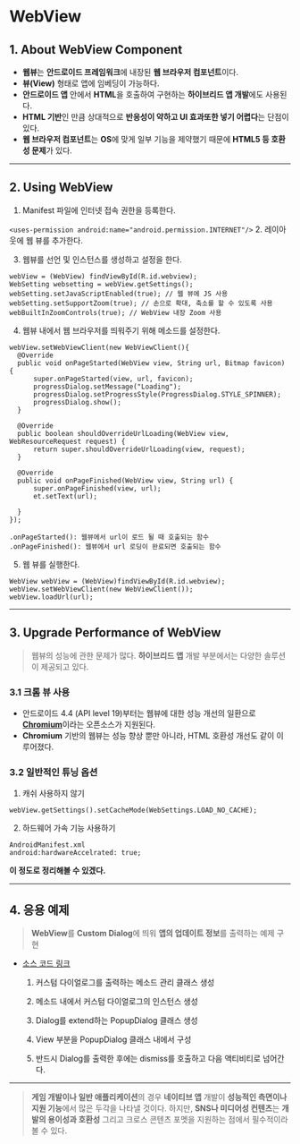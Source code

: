 # WebView
## 1. About WebView Component
- **웹뷰**는 **안드로이드 프레임워크**에 내장된 **웹 브라우저 컴포넌트**이다.
- **뷰(View)** 형태로 앱에 임베딩이 가능하다.
- **안드로이드 앱** 안에서 **HTML**을 호출하여 구현하는 **하이브리드 앱 개발**에도 사용된다.
- **HTML 기반**인 만큼 상대적으로 **반응성이 약하고 UI 효과또한 넣기 어렵다**는 단점이 있다.
- **웹 브라우저 컴포넌트**는 **OS**에 맞게 일부 기능을 제약했기 때문에 **HTML5 등 호환성 문제**가 있다.

***
## 2. Using WebView

  1. Manifest 파일에 인터넷 접속 권한을 등록한다.

  ```<uses-permission android:name="android.permission.INTERNET"/>```
  2. 레이아웃에 웹 뷰를 추가한다.

  3. 웹뷰를 선언 및 인스턴스를 생성하고 설정을 한다.

  ```
  webView = (WebView) findViewById(R.id.webview);
  WebSetting websetting = webView.getSettings();
  webSetting.setJavaScriptEnabled(true); // 웹 뷰에 JS 사용
  webSetting.setSupportZoom(true); // 손으로 확대, 축소를 할 수 있도록 사용
  webBuiltInZoomControls(true); // WebView 내장 Zoom 사용
  ```
  4. 웹뷰 내에서 웹 브라우저를 띄워주기 위해 메소드를 설정한다.
  ```
  webView.setWebViewClient(new WebViewClient(){
    @Override
    public void onPageStarted(WebView view, String url, Bitmap favicon) {
        super.onPageStarted(view, url, favicon);
        progressDialog.setMessage("Loading");
        progressDialog.setProgressStyle(ProgressDialog.STYLE_SPINNER);
        progressDialog.show();
    }

    @Override
    public boolean shouldOverrideUrlLoading(WebView view, WebResourceRequest request) {
        return super.shouldOverrideUrlLoading(view, request);
    }

    @Override
    public void onPageFinished(WebView view, String url) {
        super.onPageFinished(view, url);
        et.setText(url);

    }
  });
  ```
  ```
  .onPageStarted(): 웹뷰에서 url이 로드 될 때 호출되는 함수
  .onPageFinished(): 웹뷰에서 url 로딩이 완료되면 호출되는 함수
  ```
  5. 웹 뷰를 실행한다.

  ```
  WebView webView = (WebView)findViewById(R.id.webview);
  webView.setWebViewClient(new WebViewClient());
  webView.loadUrl(url);
  ```
***
## 3. Upgrade Performance of WebView
> 웹뷰의 성능에 관한 문제가 많다. **하이브리드 앱** 개발 부분에서는 다양한 솔루션이 제공되고 있다.

### 3.1 크롬 뷰 사용
  - 안드로이드 4.4 (API level 19)부터는 웹뷰에 대한 성능 개선의 일환으로 [**Chromium**](http://www.chromium.org/Home)이라는 오픈소스가 지원된다.
  - **Chromium** 기반의 웹뷰는 성능 향상 뿐만 아니라, HTML 호환성 개선도 같이 이루어졌다.

### 3.2 일반적인 튜닝 옵션
  1. 캐쉬 사용하지 않기
  ```
  webView.getSettings().setCacheMode(WebSettings.LOAD_NO_CACHE);
  ```
  2. 하드웨어 가속 기능 사용하기
  ```
  AndroidManifest.xml
  android:hardwareAccelrated: true;
  ```
  **이 정도로 정리해볼 수 있겠다.**

***
## 4. 응용 예제
> **WebView**를 **Custom Dialog**에 띄워 **앱의 업데이트 정보**를 출력하는 예제 구현

- [소스 코드 링크](https://github.com/LDYWO/TIL/tree/master/Android/Source%20Code/WebView)

    1. 커스텀 다이얼로그를 출력하는 메소드 관리 클래스 생성

    2. 메소드 내에서 커스텀 다이얼로그의 인스턴스 생성

    3. Dialog를 extend하는 PopupDialog 클래스 생성

    4. View 부분을 PopupDialog 클래스 내에서 구성

    5. 반드시 Dialog를 출력한 후에는 dismiss를 호출하고 다음 액티비티로 넘어간다.

***
> **게임 개발이나 일반 애플리케이션**의 경우 **네이티브 앱** 개발이 **성능적인 측면이나 지원 기능**에서 많은 두각을 나타낼 것이다.
> 하지만, **SNS나 미디어성 컨텐츠**는 **개발의 용이성과 호환성** 그리고 크로스 콘텐츠 포멧을 지원하는 점에서 필수적이라 볼 수 있다.

